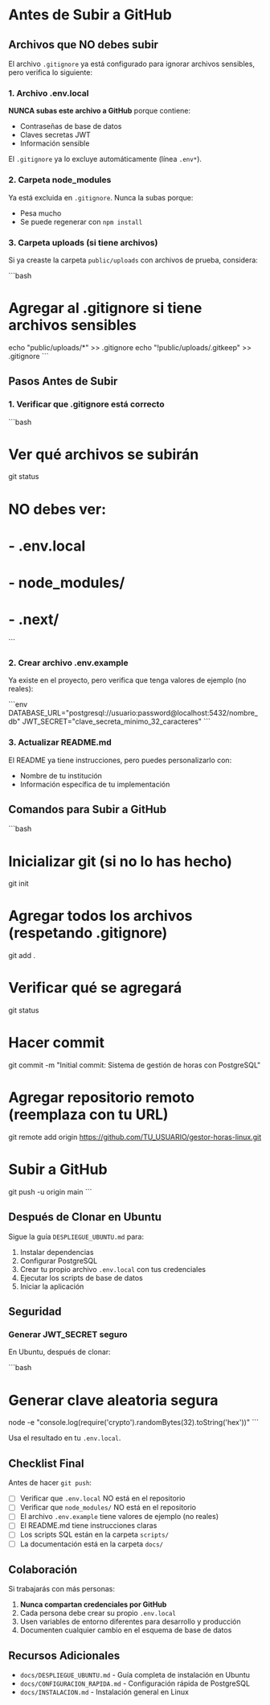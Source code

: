# Antes de Subir a GitHub

## Archivos que NO debes subir

El archivo `.gitignore` ya está configurado para ignorar archivos sensibles, pero verifica lo siguiente:

### 1. Archivo .env.local

**NUNCA subas este archivo a GitHub** porque contiene:
- Contraseñas de base de datos
- Claves secretas JWT
- Información sensible

El `.gitignore` ya lo excluye automáticamente (línea `.env*`).

### 2. Carpeta node_modules

Ya está excluida en `.gitignore`. Nunca la subas porque:
- Pesa mucho
- Se puede regenerar con `npm install`

### 3. Carpeta uploads (si tiene archivos)

Si ya creaste la carpeta `public/uploads` con archivos de prueba, considera:

\`\`\`bash
# Agregar al .gitignore si tiene archivos sensibles
echo "public/uploads/*" >> .gitignore
echo "!public/uploads/.gitkeep" >> .gitignore
\`\`\`

## Pasos Antes de Subir

### 1. Verificar que .gitignore está correcto

\`\`\`bash
# Ver qué archivos se subirán
git status

# NO debes ver:
# - .env.local
# - node_modules/
# - .next/
\`\`\`

### 2. Crear archivo .env.example

Ya existe en el proyecto, pero verifica que tenga valores de ejemplo (no reales):

\`\`\`env
DATABASE_URL="postgresql://usuario:password@localhost:5432/nombre_db"
JWT_SECRET="clave_secreta_minimo_32_caracteres"
\`\`\`

### 3. Actualizar README.md

El README ya tiene instrucciones, pero puedes personalizarlo con:
- Nombre de tu institución
- Información específica de tu implementación

## Comandos para Subir a GitHub

\`\`\`bash
# Inicializar git (si no lo has hecho)
git init

# Agregar todos los archivos (respetando .gitignore)
git add .

# Verificar qué se agregará
git status

# Hacer commit
git commit -m "Initial commit: Sistema de gestión de horas con PostgreSQL"

# Agregar repositorio remoto (reemplaza con tu URL)
git remote add origin https://github.com/TU_USUARIO/gestor-horas-linux.git

# Subir a GitHub
git push -u origin main
\`\`\`

## Después de Clonar en Ubuntu

Sigue la guía `DESPLIEGUE_UBUNTU.md` para:
1. Instalar dependencias
2. Configurar PostgreSQL
3. Crear tu propio archivo `.env.local` con tus credenciales
4. Ejecutar los scripts de base de datos
5. Iniciar la aplicación

## Seguridad

### Generar JWT_SECRET seguro

En Ubuntu, después de clonar:

\`\`\`bash
# Generar clave aleatoria segura
node -e "console.log(require('crypto').randomBytes(32).toString('hex'))"
\`\`\`

Usa el resultado en tu `.env.local`.

## Checklist Final

Antes de hacer `git push`:

- [ ] Verificar que `.env.local` NO está en el repositorio
- [ ] Verificar que `node_modules/` NO está en el repositorio
- [ ] El archivo `.env.example` tiene valores de ejemplo (no reales)
- [ ] El README.md tiene instrucciones claras
- [ ] Los scripts SQL están en la carpeta `scripts/`
- [ ] La documentación está en la carpeta `docs/`

## Colaboración

Si trabajarás con más personas:

1. **Nunca compartan credenciales por GitHub**
2. Cada persona debe crear su propio `.env.local`
3. Usen variables de entorno diferentes para desarrollo y producción
4. Documenten cualquier cambio en el esquema de base de datos

## Recursos Adicionales

- `docs/DESPLIEGUE_UBUNTU.md` - Guía completa de instalación en Ubuntu
- `docs/CONFIGURACION_RAPIDA.md` - Configuración rápida de PostgreSQL
- `docs/INSTALACION.md` - Instalación general en Linux
